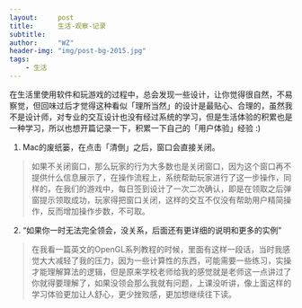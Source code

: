 ```yaml
---
layout:     post
title:      生活-观察-记录
subtitle:   
author:     "WZ"
header-img: "img/post-bg-2015.jpg"
tags:
    - 生活
---
```

在生活里使用软件和玩游戏的过程中，总会发现一些设计，让你觉得很自然，不易察觉，但回味过后才觉得这种看似「理所当然」的设计是最贴心、合理的，虽然我不是设计师，对专业的交互设计也没有经过系统的学习，但是生活体验的积累也是一种学习，所以也想开篇记录一下，积累一下自己的「用户体验」经验 :)

1. Mac的废纸篓，在点击「清倒」之后，窗口会直接关闭。
> 如果不关闭窗口，那么玩家的行为大多数也是关闭窗口，因为这个窗口再不提供什么信息展示了，在操作流程上，系统帮助玩家进行了这一步操作，同样的，在我们的游戏中，每日签到设计了一次二次确认，即是在领取之后弹窗提示领取成功，玩家得把窗口关闭，这样的交互不仅没有帮助用户精简操作，反而增加操作步数，不可取。

2. “如果你一时无法完全领会，没关系，后面还有更详细的说明和更多的实例”
> 在我看一篇英文的OpenGL系列教程的时候，里面有这样一段话，当时我感觉大大减轻了我的压力，因为一些计算性的东西，可能需要一些练习，实操才能理解算法的逻辑，但是原来学校老师给我的感觉就是老师这一点讲过了你就得要理解了，如果没领会那么我就有问题，上课没听讲，像上面这样的学习体验更加让人舒心，更少挫败感，更加想继续往下读。
